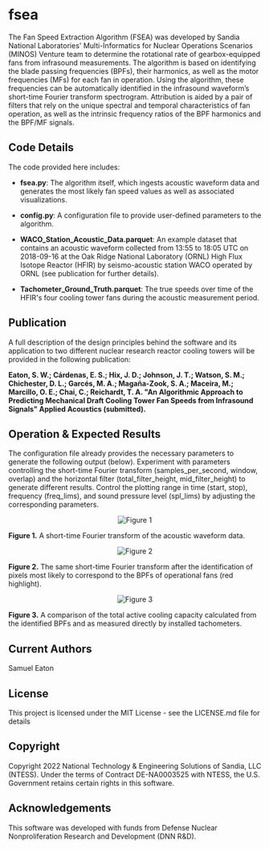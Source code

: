 # fsea
The Fan Speed Extraction Algorithm (FSEA) was developed by Sandia National Laboratories' Multi-Informatics for Nuclear Operations Scenarios (MINOS) Venture team to determine the rotational rate of gearbox-equipped fans from infrasound measurements.  The algorithm is based on identifying the blade passing frequencies (BPFs), their harmonics, as well as the motor frequencies (MFs) for each fan in operation.  Using the algorithm, these frequencies can be automatically identified in the infrasound waveform’s short-time Fourier transform spectrogram. Attribution is aided by a pair of filters that rely on the unique spectral and temporal characteristics of fan operation, as well as the intrinsic frequency ratios of the BPF harmonics and the BPF/MF signals.

## Code Details
The code provided here includes:
- **fsea.py**:  The algorithm itself, which ingests acoustic waveform data and generates the most likely fan speed values as well as associated visualizations.

- **config.py**:  A configuration file to provide user-defined parameters to the algorithm.

- **WACO_Station_Acoustic_Data.parquet**:  An example dataset that contains an acoustic waveform collected from 13:55 to 18:05 UTC on 2018-09-16 at the Oak Ridge National Laboratory (ORNL) High Flux Isotope Reactor (HFIR) by seismo-acoustic station WACO operated by ORNL (see publication for further details).

- **Tachometer_Ground_Truth.parquet**:  The true speeds over time of the HFIR's four cooling tower fans during the acoustic measurement period. 

## Publication
A full description of the design principles behind the software and its application to two different nuclear research reactor cooling towers will be provided in the following publication:

**Eaton, S. W.; Cárdenas, E. S.; Hix, J. D.; Johnson, J. T.; Watson, S. M.; Chichester, D. L.; Garcés, M. A.; Magaña-Zook, S. A.; Maceira, M.; Marcillo, O. E.; Chai, C.; Reichardt, T. A. "An Algorithmic Approach to Predicting Mechanical Draft Cooling Tower Fan Speeds from Infrasound Signals" Applied Acoustics (submitted).**

## Operation & Expected Results
The configuration file already provides the necessary parameters to generate the following output (below).  Experiment with parameters controlling the short-time Fourier transform (samples_per_second, window, overlap) and the horizontal filter (total_filter_height, mid_filter_height) to generate different results.  Control the plotting range in time (start, stop), frequency (freq_lims), and sound pressure level (spl_lims) by adjusting the corresponding parameters.

<p align="center">
  <img src="https://user-images.githubusercontent.com/108030273/179288385-28907508-535b-4a7e-8a2c-412ec4afe80a.png" alt="Figure 1"/>
</p>
<b>Figure 1.</b>  A short-time Fourier transform of the acoustic waveform data.

<p align="center">
  <img src="https://user-images.githubusercontent.com/108030273/179288433-41af891b-fe1e-4e4a-a668-a9b5237658f0.png" alt="Figure 2"/>
</p>
<b>Figure 2.</b>  The same short-time Fourier transform after the identification of pixels most likely to correspond to the BPFs of operational fans (red highlight).  

<p align="center">
  <img src="https://user-images.githubusercontent.com/108030273/179288468-07a6e3e8-8b0a-49cb-b1a6-3adfa10c4365.png" alt="Figure 3"/>
</p>
<b>Figure 3.</b>  A comparison of the total active cooling capacity calculated from the identified BPFs and as measured directly by installed tachometers. 

## Current Authors
Samuel Eaton

## License
This project is licensed under the MIT License - see the LICENSE.md file for details

## Copyright
Copyright 2022 National Technology & Engineering Solutions of Sandia, LLC (NTESS). Under the terms of Contract DE-NA0003525 with NTESS, the U.S. Government retains certain rights in this software.

## Acknowledgements
This software was developed with funds from Defense Nuclear Nonproliferation Research and Development (DNN R&D).
